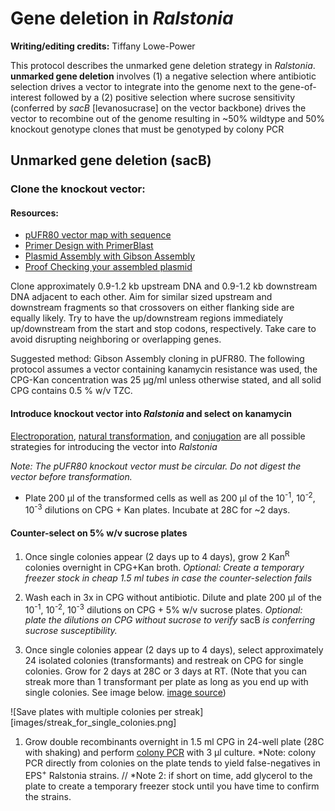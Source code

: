 # Gene deletion in *Ralstonia*

**Writing/editing credits:** Tiffany Lowe-Power

This protocol describes the unmarked gene deletion strategy in *Ralstonia*.  **unmarked gene deletion** involves (1) a negative selection where antibiotic selection drives a vector to integrate into the genome next to the gene-of-interest followed by a (2) positive selection where sucrose sensitivity (conferred by *sacB* [levanosucrase] on the vector backbone) drives the vector to recombine out of the genome resulting in ~50% wildtype and 50% knockout genotype clones that must be genotyped by colony PCR



## Unmarked gene deletion (sacB)

### Clone the knockout vector:

#### Resources:
* [pUFR80 vector map with sequence](https://benchling.com/s/SGEEU7/edit)
* [Primer Design with PrimerBlast](primerblast.md)
* [Plasmid Assembly with Gibson Assembly](gibson_assembly.md)
* [Proof Checking your assembled plasmid](plasmid_proofing.md)

Clone approximately 0.9-1.2 kb upstream DNA and 0.9-1.2 kb downstream DNA adjacent to each other. Aim for similar sized upstream and downstream fragments so that crossovers on either flanking side are equally likely. Try to have the up/downstream regions immediately up/downstream from the start and stop codons, respectively. Take care to avoid disrupting neighboring or overlapping genes.

Suggested method: Gibson Assembly cloning in pUFR80. The following protocol assumes a vector containing kanamycin resistance was used, the CPG-Kan concentration was 25 μg/ml unless otherwise stated, and all solid CPG contains 0.5 % w/v TZC.

#### Introduce knockout vector into *Ralstonia* and select on kanamycin
[Electroporation](electrocompetent_cells.md), [natural transformation](natural_transformation.md), and [conjugation](conjugation.md) are all possible strategies for introducing the vector into *Ralstonia*  

*Note: The pUFR80 knockout vector must be circular. Do not digest the vector before transformation.*

* Plate 200 μl of the transformed cells as well as 200 μl of the 10<sup>-1</sup>, 10<sup>-2</sup>, 10<sup>-3</sup> dilutions on CPG + Kan plates. Incubate at 28C for ~2 days.

#### Counter-select on 5% w/v sucrose plates ###

1. Once single colonies appear (2 days up to 4 days), grow 2 Kan<sup>R</sup> colonies overnight in CPG+Kan broth. *Optional: Create a temporary freezer stock in cheap 1.5 ml tubes in case the counter-selection fails*

1. Wash each in 3x in CPG without antibiotic. Dilute and plate 200 μl of the 10<sup>-1</sup>, 10<sup>-2</sup>, 10<sup>-3</sup> dilutions on CPG + 5% w/v sucrose plates. *Optional: plate the dilutions on CPG without sucrose to verify* sacB *is conferring sucrose susceptibility.*

1. Once single colonies appear (2 days up to 4 days), select approximately 24 isolated colonies (transformants) and restreak on CPG for single colonies. Grow for 2 days at 28C or 3 days at RT. (Note that you can streak more than 1 transformant per plate as long as you end up with single colonies. See image below. [image source](http://www.sci.sdsu.edu/~smaloy/Research/pdf%20files/Basic_techniques.pdf))

![Save plates with multiple colonies per streak][images/streak_for_single_colonies.png]

1. Grow double recombinants overnight in 1.5 ml CPG in 24-well plate (28C with shaking) and perform [colony PCR](colony_pcr.md) with 3 μl culture. *Note: colony PCR directly from colonies on the plate tends to yield false-negatives in EPS<sup>+</sup> Ralstonia strains. // *Note 2: if short on time, add glycerol to the plate to create a temporary freezer stock until you have time to confirm the strains.  
